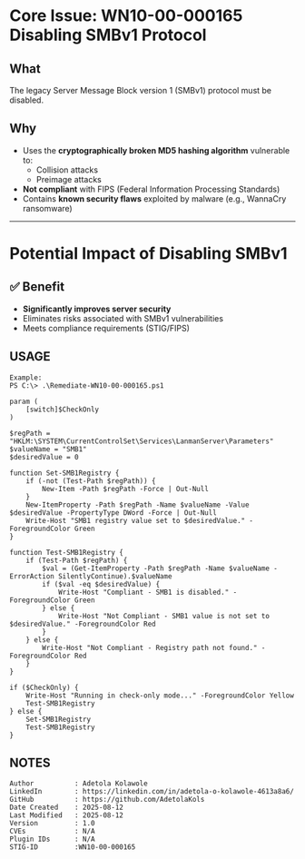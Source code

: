 # Core Issue: WN10-00-000165 Disabling SMBv1 Protocol

## What
The legacy Server Message Block version 1 (SMBv1) protocol must be disabled.

## Why
- Uses the **cryptographically broken MD5 hashing algorithm** vulnerable to:
  - Collision attacks
  - Preimage attacks
- **Not compliant** with FIPS (Federal Information Processing Standards)
- Contains **known security flaws** exploited by malware (e.g., WannaCry ransomware)

---

# Potential Impact of Disabling SMBv1

## ✅ Benefit
- **Significantly improves server security**
- Eliminates risks associated with SMBv1 vulnerabilities
- Meets compliance requirements (STIG/FIPS)

## USAGE
    Example:
    PS C:\> .\Remediate-WN10-00-000165.ps1
```
param (
    [switch]$CheckOnly
)

$regPath = "HKLM:\SYSTEM\CurrentControlSet\Services\LanmanServer\Parameters"
$valueName = "SMB1"
$desiredValue = 0

function Set-SMB1Registry {
    if (-not (Test-Path $regPath)) {
        New-Item -Path $regPath -Force | Out-Null
    }
    New-ItemProperty -Path $regPath -Name $valueName -Value $desiredValue -PropertyType DWord -Force | Out-Null
    Write-Host "SMB1 registry value set to $desiredValue." -ForegroundColor Green
}

function Test-SMB1Registry {
    if (Test-Path $regPath) {
        $val = (Get-ItemProperty -Path $regPath -Name $valueName -ErrorAction SilentlyContinue).$valueName
        if ($val -eq $desiredValue) {
            Write-Host "Compliant - SMB1 is disabled." -ForegroundColor Green
        } else {
            Write-Host "Not Compliant - SMB1 value is not set to $desiredValue." -ForegroundColor Red
        }
    } else {
        Write-Host "Not Compliant - Registry path not found." -ForegroundColor Red
    }
}

if ($CheckOnly) {
    Write-Host "Running in check-only mode..." -ForegroundColor Yellow
    Test-SMB1Registry
} else {
    Set-SMB1Registry
    Test-SMB1Registry
}
```
## NOTES
    Author          : Adetola Kolawole
    LinkedIn        : https://linkedin.com/in/adetola-o-kolawole-4613a8a6/
    GitHub          : https://github.com/AdetolaKols
    Date Created    : 2025-08-12
    Last Modified   : 2025-08-12
    Version         : 1.0
    CVEs            : N/A
    Plugin IDs      : N/A
    STIG-ID         :WN10-00-000165

